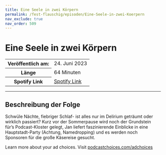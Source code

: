 ```yaml
---
title: Eine Seele in zwei Körpern
permalink: /fest-flauschig/episoden/Eine-Seele-in-zwei-Koerpern
nav_exclude: true
nav_order: 509
---
```


# Eine Seele in zwei Körpern
<table class="resp-table dcf-table dcf-table-responsive dcf-table-bordered dcf-table-striped dcf-w-100%">
                    <tbody>
                        <tr>
                            <th scope="row">Veröffentlich am:</th>
                            <td data-label="Veröffentlich am:">24. Juni 2023</td>
                        </tr>
                        <tr>
                            <th scope="row">Länge </th>
                            <td data-label="Länge ">64 Minuten</td>
                        </tr><tr>
                                <th scope="row">Spotify Link</th>
                                <td data-label="Spotify Link"><a href="https://open.spotify.com/episode/3o2X5PcuDUOYbzvd1n7UKx">Spotify Link</a></td>
                            </tr></tbody>
                </table>

***

## Beschreibung der Folge

<div>
<p>Schwüle Nächte, fiebriger Schlaf- ist alles nur im Delirium geträumt oder wirklich passiert? Kurz vor der Sommerpause wird noch der Grundstein für’s Podcast-Kloster gelegt, Jan liefert faszinierende Einblicke in eine Hauptstadt-Party (Achtung, Namedropping) und es werden noch Sponsoren für die große Käsereise gesucht. </p><p> </p><p>Learn more about your ad choices. Visit <a href="https://podcastchoices.com/adchoices" rel="nofollow">podcastchoices.com/adchoices</a></p>  
</div>

